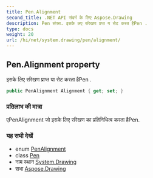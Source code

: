 ```yaml
---
title: Pen.Alignment
second_title: .NET API संदर्भ के लिए Aspose.Drawing
description: Pen संपत्त. इसके लए संरेखण प्रप्त य सेट करत हैPen .
type: docs
weight: 20
url: /hi/net/system.drawing/pen/alignment/
---
```

## Pen.Alignment property

इसके लिए संरेखण प्राप्त या सेट करता हैPen .

```csharp
public PenAlignment Alignment { get; set; }
```

### प्रतिलाभ की मात्रा

एPenAlignment जो इसके लिए संरेखण का प्रतिनिधित्व करता हैPen.

### यह सभी देखें

* enum [PenAlignment](../../../system.drawing.drawing2d/penalignment/)
* class [Pen](../)
* नाम स्थान [System.Drawing](../../pen/)
* सभा [Aspose.Drawing](../../../)


